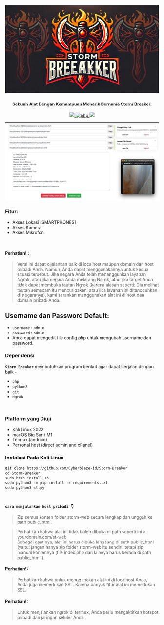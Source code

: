 <h1 align="center">
  <br>
  <a href="https://github.com/Cyberblaze-id/Storm-Breaker"><img src=".imgs/1demo.png" alt="StormBreaker"></a>

</h1>

<h4 align="center">Sebuah Alat Dengan Kemampuan Menarik Bernama Storm Breaker.</h4>

<p align="center">

  <a href="http://python.org">
    <img src="https://img.shields.io/badge/python-v3-blue">
  </a>
  <a href="https://php.net">
    <img src="https://img.shields.io/badge/php-7.4.4-green"
         alt="php">
  </a>

  <a href="https://en.wikipedia.org/wiki/Linux">
    <img src="https://img.shields.io/badge/Platform-Linux-red">
  </a>

</p>

![demo](.imgs/screen1.jpeg)

### Fitur:

- Akses Lokasi [SMARTPHONES]
- Akses Kamera
- Akses Mikrofon

<br>

#### Perhatian! :

> Versi ini dapat dijalankan baik di localhost maupun domain dan host pribadi Anda. Namun, Anda dapat menggunakannya untuk kedua situasi tersebut. Jika negara Anda telah menangguhkan layanan Ngrok, atau jika negara Anda melarang Ngrok, atau jika target Anda tidak dapat membuka tautan Ngrok (karena alasan seperti: Dia melihat tautan semacam itu mencurigakan, atau jika layanan ini ditangguhkan di negaranya), kami sarankan menggunakan alat ini di host dan domain pribadi Anda.
> <br>

## Username dan Password Default:

- `username` : `admin`
- `password` : `admin`
- Anda dapat mengedit file config.php untuk mengubah username dan password.
  <br>

### Dependensi

**`Storm Breaker`** membutuhkan program berikut agar dapat berjalan dengan baik -

- `php`
- `python3`
- `git`
- `Ngrok`

<!-- ![demo](.imgs/Work3.gif) -->
<br>

### Platform yang Diuji

- Kali Linux 2022
- macOS Big Sur / M1
- Termux (android)
- Personal host (direct admin and cPanel)
  <br>

### Instalasi Pada Kali Linux

```
git clone https://github.com/Cyberblaze-id/Storm-Breaker
cd Storm-Breaker
sudo bash install.sh
sudo python3 -m pip install -r requirements.txt
sudo python3 st.py
```

<br>

**`cara menjalankan host pribadi 👇`**

> Zip semua konten folder storm-web secara lengkap dan unggah ke path public_html.

> Perhatikan bahwa alat ini tidak boleh dibuka di path seperti ini > yourdomain.com/st-web  
> Sebagai gantinya, alat ini harus dibuka langsung di path public_html (yaitu: jangan hanya zip folder storm-web itu sendiri, tetapi zip manual kontennya (file index.php dan lainnya harus berada di path public_html)).

#### Perhatian!:

> Perhatikan bahwa untuk menggunakan alat ini di localhost Anda, Anda juga memerlukan SSL. Karena banyak fitur alat ini memerlukan SSL.

#### Perhatian!:

> Untuk menjalankan ngrok di termux, Anda perlu mengaktifkan hotspot pribadi dan jaringan seluler Anda.

</p>

